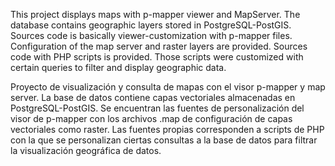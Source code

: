 This project displays maps with p-mapper viewer and MapServer. The database contains geographic layers stored in PostgreSQL-PostGIS. Sources code is  basically viewer-customization with p-mapper files. Configuration of the map server and raster layers are provided. Sources code with PHP scripts is provided. Those scripts were customized with certain queries to filter and display geographic data.



Proyecto de visualización y consulta de mapas con el visor p-mapper y map server. La base de datos contiene capas vectoriales almacenadas en PostgreSQL-PostGIS. Se encuentran las fuentes de personalización del visor de p-mapper con los archivos .map de configuración de capas vectoriales como raster. Las fuentes propias corresponden a scripts de PHP con la que se personalizan ciertas consultas a la base de datos para filtrar la visualización geográfica de datos.